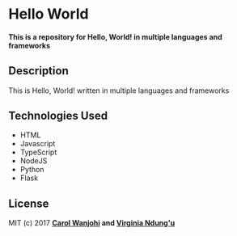 # Hello World
#### This is a repository for Hello, World! in multiple languages and frameworks

## Description
This is  Hello, World! written in multiple languages and frameworks

## Technologies Used
* HTML
* Javascript
* TypeScript
* NodeJS
* Python
* Flask

## License
MIT (c) 2017 **[Carol Wanjohi](https://github.com/carolwanjohi) and [Virginia Ndung'u](https://github.com/VirginiaNdungu1)**


